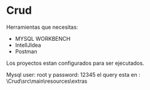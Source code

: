 # Crud
Herramientas que necesitas: 
* MYSQL WORKBENCH
* IntellJIdea
* Postman

Los proyectos estan configurados para ser ejecutados.

Mysql user: root y password: 12345  el query esta en : \Crud\src\main\resources\extras
